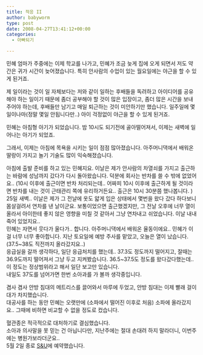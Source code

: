 ```yaml
---
title: 적응 II
author: babyworm
type: post
date: 2008-04-27T13:41:12+00:00
categories:
  - 아빠되기

---
```

민혜 엄마가 주중에는 이제 학교를 나가고, 민혜가 조금 늦게 집에 오게 되면서 저도 약간은 귀가 시간이 늦어졌습니다. 특히 안사람의 수업이 있는 월요일에는 야근을 할 수 있게 된거죠.

제 일이라는 것이 일 자체보다는 저와 같이 일하는 후배들을 독려하고 아이디어를 공유해야 하는 일이기 때문에 좀더 공부해야 할 것이 많은 입장이고, 좀더 많은 시간을 보내주어야 하는데, 후배들만 남기고 매일 퇴근하는 것이 미안하기만 했습니다. 일주일에 몇 일이나마(정말 몇일 안됩니다만..) 아이 걱정없이 야근을 할 수 있게 된거죠.

민혜는 아침형 아기가 되었습니다. 밤 10시도 되기전에 골아떨어져서, 이제는 새벽에 일어나는 아기가 되었죠.

그래서, 이제는 아침에 목욕을 시키는 일이 점점 많아졌습니다. 아주머니댁에서 배워온 딸랑이 가지고 놀기 기술도 많이 익숙해졌습니다.

아침에 출발 준비를 하고 있는 민혜지요. 이날은 제가 안사람의 차열쇠를 가지고 출근하는 바람에 성남까지 갔다가 다시 돌아왔습니다. 덕분에 회사는 반차를 쓸 수 밖에 없었어요.. (10시 이후에 출근이면 반차 처리되는데.. 어짜피 10시 이후에 출근하게 될 것이라면 반차를 내는 것이 근태관리 쪽에 유리하거든요.. 출근은 10시 30분쯤 했나봅니다. )  
25일 새벽.. 이날은 제가 그 전날에 옷도 얇게 입은 상태에서 몇번을 왔다 갔다 하다보니 몸살걸려서 연차를 낸 날이군요. 보통이었으면 출근했겠지만, 그 전날 오후에 너무 열이 올라서 아이한테 좋지 않은 영향을 미칠 것 같아서 그냥 연차내고 쉬었습니다. 이날 내내 죽어 있었지요..  
민혜는 자면서 웃다가 울다가.. 합니다. 아주머니댁에서 배워온 율동이에요.. 민혜가 이걸 너무 너무 좋아합니다. 지난 토요일에 예방 주사를 맡았고, 오늘은 열이 났습니다. (37.5~38도 직전까지 올라갔지요..)  
응급실을 갈까 생각하다, 일단 응급처치를 했는데.. 37.3도 정도까지 떨어지고, 잘때는 36.9도까지 떨어져서 그냥 두고 지켜봤습니다. 36.5~37.5도 정도를 왔다갔다했는데.. 이 정도는 정상범위라고 해서 일단 보고만 있습니다.  
내일도 37도를 넘어가면 한번 소아과를 가 볼까 생각중입니다.

겸사 겸사 안방 침대의 메트리스를 끌어와서 마루에 두었고, 안방 침대는 이제 빨래 걸이대가 차지했습니다.  
대공사를 하는 동안 민혜는 오랫만에 (소파에서 떨어진 이후로 처음) 소파에 올라갔지요.. 그때에 비하면 비교할 수 없을 정도로 컸습니다.

혈관종은 적극적으로 대처하기로 결심했습니다.  
소아과 의사말을 못 믿는 건 아닙니다만, 지난주에는 절대 손대려 하지 말라더니, 이번주에는 병원가보라더군요..  
5월 2일 종로 <a href="http://snulaser.co.kr/" target="_blank">S&U</a>에 예약했습니다.